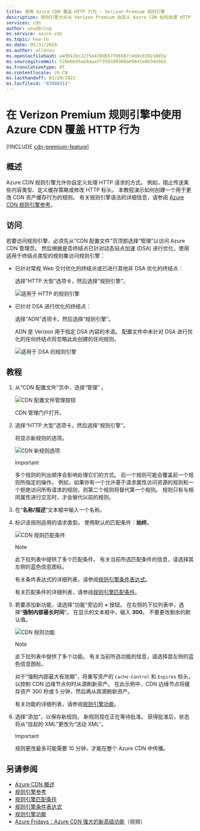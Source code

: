 ```yaml
---
title: 使用 Azure CDN 覆盖 HTTP 行为 - Verizon Premium 规则引擎
description: 规则引擎允许从 Verizon Premium 自定义 Azure CDN 如何处理 HTTP 请求，例如，阻止交付某些类型的内容、定义缓存策略以及修改 HTTP 标头。
services: cdn
author: asudbring
ms.service: azure-cdn
ms.topic: how-to
ms.date: 05/31/2019
ms.author: allensu
ms.openlocfilehash: a49912bc2275e478d657f06587c4ddc830210d3a
ms.sourcegitcommit: f28ebb95ae9aaaff3f87d8388a09b41e0b3445b5
ms.translationtype: HT
ms.contentlocale: zh-CN
ms.lasthandoff: 03/29/2021
ms.locfileid: "87040211"
---
```

# <a name="override-http-behavior-using-the-azure-cdn-from-verizon-premium-rules-engine"></a>在 Verizon Premium 规则引擎中使用 Azure CDN 覆盖 HTTP 行为

[!INCLUDE [cdn-premium-feature](../../includes/cdn-premium-feature.md)]

## <a name="overview"></a>概述

Azure CDN 规则引擎允许你自定义处理 HTTP 请求的方式。 例如，阻止传送某些内容类型、定义缓存策略或修改 HTTP 标头。 本教程演示如何创建一个用于更改 CDN 资产缓存行为的规则。 有关规则引擎语法的详细信息，请参阅 [Azure CDN 规则引擎参考](cdn-verizon-premium-rules-engine-reference.md)。

## <a name="access"></a>访问

若要访问规则引擎，必须先从“CDN 配置文件”页顶部选择“管理”以访问 Azure CDN 管理页。 然后根据是否终结点已针对动态站点加速 (DSA) 进行优化，使用适用于终结点类型的规则集访问规则引擎：

- 已针对常规 Web 交付优化的终结点或已进行其他非 DSA 优化的终结点：
    
    选择“HTTP 大型”选项卡，然后选择“规则引擎”。

    ![适用于 HTTP 的规则引擎](./media/cdn-rules-engine/cdn-http-rules-engine.png)

- 已针对 DSA 进行优化的终结点：
    
    选择“ADN”选项卡，然后选择“规则引擎”。
    
    ADN 是 Verizon 用于指定 DSA 内容的术语。 配置文件中未针对 DSA 进行优化的任何终结点将忽略此处创建的任何规则。

    ![适用于 DSA 的规则引擎](./media/cdn-rules-engine/cdn-dsa-rules-engine.png)

## <a name="tutorial"></a>教程

1. 从“CDN 配置文件”页中，选择“管理” 。
   
    ![CDN 配置文件管理按钮](./media/cdn-rules-engine/cdn-manage-btn.png)
   
    CDN 管理门户打开。

2. 选择“HTTP 大型”选项卡，然后选择“规则引擎”。
   
    将显示新规则的选项。
   
    ![CDN 新规则选项](./media/cdn-rules-engine/cdn-new-rule.png)
   
   > [!IMPORTANT]
   > 多个规则的列出顺序会影响处理它们的方式。 后一个规则可能会覆盖前一个规则所指定的操作。 例如，如果你有一个允许基于请求属性访问资源的规则和一个拒绝访问所有请求的规则，则第二个规则将替代第一个规则。 规则只有与相同属性进行交互时，才会替代以前的规则。
   >

3. 在“**名称/描述**”文本框中输入一个名称。

4. 标识该规则适用的请求类型。 使用默认的匹配条件：**始终**。
   
   ![CDN 规则匹配条件](./media/cdn-rules-engine/cdn-request-type.png)
   
   > [!NOTE]
   > 此下拉列表中提供了多个匹配条件。 有关当前所选匹配条件的信息，请选择其左侧的蓝色信息图标。
   >
   >  有关条件表达式的详细列表，请参阅[规则引擎条件表达式](cdn-verizon-premium-rules-engine-reference-match-conditions.md)。
   >  
   > 有关匹配条件的详细列表，请参阅[规则引擎匹配条件](cdn-verizon-premium-rules-engine-reference-match-conditions.md)。
   >
   >

5. 若要添加新功能，请选择“功能”旁边的 **+** 按钮。  在左侧的下拉列表中，选择“**强制内部最长时间**”。  在显示的文本框中，输入 **300**。 不要更改剩余的默认值。
   
   ![CDN 规则功能](./media/cdn-rules-engine/cdn-new-feature.png)
   
   > [!NOTE]
   > 此下拉列表中提供了多个功能。 有关当前所选功能的信息，请选择其左侧的蓝色信息图标。
   >
   > 对于“强制内部最大有效期”，将重写资产的 `Cache-Control` 和 `Expires` 标头，以控制 CDN 边缘节点何时从源刷新资产。 在此示例中，CDN 边缘节点将缓存资产 300 秒或 5 分钟，然后再从其源刷新资产。
   >
   > 有关功能的详细列表，请参阅[规则引擎功能](cdn-verizon-premium-rules-engine-reference-features.md)。
   >
   >

6. 选择“添加”，以保存新规则。  新规则现在正在等待批准。 获得批准后，状态将从“挂起的 XML”更改为“活动 XML”。
   
   > [!IMPORTANT]
   > 规则更改最多可能需要 10 分钟，才能在整个 Azure CDN 中传播。
   >
   >

## <a name="see-also"></a>另请参阅

- [Azure CDN 概述](cdn-overview.md)
- [规则引擎参考](cdn-verizon-premium-rules-engine-reference.md)
- [规则引擎匹配条件](cdn-verizon-premium-rules-engine-reference-match-conditions.md)
- [规则引擎条件表达式](cdn-verizon-premium-rules-engine-reference-conditional-expressions.md)
- [规则引擎功能](cdn-verizon-premium-rules-engine-reference-features.md)
- [Azure Fridays：Azure CDN 强大的新高级功能](https://azure.microsoft.com/documentation/videos/azure-cdns-powerful-new-premium-features/)（视频）